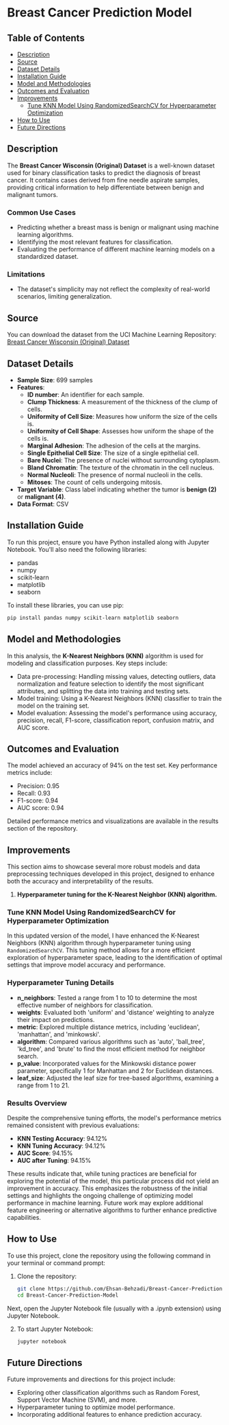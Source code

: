 # Breast Cancer Prediction Model  

## Table of Contents  
- [Description](#description) 
- [Source](#source) 
- [Dataset Details](#dataset-details)
- [Installation Guide](#installation-guide)  
- [Model and Methodologies](#model-and-methodologies)  
- [Outcomes and Evaluation](#outcomes-and-evaluation)
- [Improvements](#improvements)
    - [Tune KNN Model Using RandomizedSearchCV for Hyperparameter Optimization](#tune-knn-model-using-randomizedsearchcv-for-hyperparameter-optimization) 
- [How to Use](#how-to-use)  
- [Future Directions](#future-directions)

## Description  
The **Breast Cancer Wisconsin (Original) Dataset** is a well-known dataset used for binary classification tasks to predict the diagnosis of breast cancer. It contains cases derived from fine needle aspirate samples, providing critical information to help differentiate between benign and malignant tumors.  

### Common Use Cases  
- Predicting whether a breast mass is benign or malignant using machine learning algorithms.  
- Identifying the most relevant features for classification.  
- Evaluating the performance of different machine learning models on a standardized dataset.

### Limitations  
- The dataset's simplicity may not reflect the complexity of real-world scenarios, limiting generalization.

## Source  
You can download the dataset from the UCI Machine Learning Repository: [Breast Cancer Wisconsin (Original) Dataset](https://archive.ics.uci.edu/ml/datasets/Breast+Cancer+Wisconsin+(Original))  
  

## Dataset Details  
- **Sample Size**: 699 samples  
- **Features**:  
  - **ID number**: An identifier for each sample.  
  - **Clump Thickness**: A measurement of the thickness of the clump of cells.  
  - **Uniformity of Cell Size**: Measures how uniform the size of the cells is.  
  - **Uniformity of Cell Shape**: Assesses how uniform the shape of the cells is.  
  - **Marginal Adhesion**: The adhesion of the cells at the margins.  
  - **Single Epithelial Cell Size**: The size of a single epithelial cell.  
  - **Bare Nuclei**: The presence of nuclei without surrounding cytoplasm.  
  - **Bland Chromatin**: The texture of the chromatin in the cell nucleus.  
  - **Normal Nucleoli**: The presence of normal nucleoli in the cells.  
  - **Mitoses**: The count of cells undergoing mitosis.  
- **Target Variable**: Class label indicating whether the tumor is **benign (2)** or **malignant (4)**.  
- **Data Format**: CSV  

## Installation Guide  
To run this project, ensure you have Python installed along with Jupyter Notebook. You'll also need the following libraries:  
- pandas  
- numpy  
- scikit-learn  
- matplotlib  
- seaborn

To install these libraries, you can use pip:  
```bash  
pip install pandas numpy scikit-learn matplotlib seaborn 
```

## Model and Methodologies 
In this analysis, the **K-Nearest Neighbors (KNN)** algorithm is used for modeling and classification purposes. Key steps include: 
- Data pre-processing: Handling missing values, detecting outliers, data normalization and feature selection to identify the most significant attributes, and splitting the data into training and testing sets.  
- Model training: Using a K-Nearest Neighbors (KNN) classifier to train the model on the training set.  
- Model evaluation: Assessing the model's performance using accuracy, precision, recall, F1-score, classification report, confusion matrix, and AUC score.  

## Outcomes and Evaluation

The model achieved an accuracy of 94% on the test set. Key performance metrics include:
- Precision: 0.95
- Recall: 0.93
- F1-score: 0.94
- AUC score: 0.94

Detailed performance metrics and visualizations are available in the results section of the repository.

## Improvements

This section aims to showcase several more robust models and data preprocessing techniques developed in this project, designed to enhance both the accuracy and interpretability of the results.

1. **Hyperparameter tuning for the K-Nearest Neighbor (KNN) algorithm.**

### Tune KNN Model Using RandomizedSearchCV for Hyperparameter Optimization

In this updated version of the model, I have enhanced the K-Nearest Neighbors (KNN) algorithm through hyperparameter tuning using `RandomizedSearchCV`. This tuning method allows for a more efficient exploration of hyperparameter space, leading to the identification of optimal settings that improve model accuracy and performance.

### Hyperparameter Tuning Details

- **n_neighbors**: Tested a range from 1 to 10 to determine the most effective number of neighbors for classification.
- **weights**: Evaluated both 'uniform' and 'distance' weighting to analyze their impact on predictions.
- **metric**: Explored multiple distance metrics, including 'euclidean', 'manhattan', and 'minkowski'.
- **algorithm**: Compared various algorithms such as 'auto', 'ball_tree', 'kd_tree', and 'brute' to find the most efficient method for neighbor search.
- **p_value**: Incorporated values for the Minkowski distance power parameter, specifically 1 for Manhattan and 2 for Euclidean distances.
- **leaf_size**: Adjusted the leaf size for tree-based algorithms, examining a range from 1 to 21.

### Results Overview

Despite the comprehensive tuning efforts, the model's performance metrics remained consistent with previous evaluations:  
- **KNN Testing Accuracy**: 94.12%  
- **KNN Tuning Accuracy**: 94.12%  
- **AUC Score**: 94.15%  
- **AUC after Tuning**: 94.15%  

These results indicate that, while tuning practices are beneficial for exploring the potential of the model, this particular process did not yield an improvement in accuracy. This emphasizes the robustness of the initial settings and highlights the ongoing challenge of optimizing model performance in machine learning. Future work may explore additional feature engineering or alternative algorithms to further enhance predictive capabilities.

## How to Use

To use this project, clone the repository using the following command in your terminal or command prompt:

1. Clone the repository:
   ```bash
   git clone https://github.com/Ehsan-Behzadi/Breast-Cancer-Prediction-Model.git  
   cd Breast-Cancer-Prediction-Model
   ```
Next, open the Jupyter Notebook file (usually with a .ipynb extension) using Jupyter Notebook.   

2. To start Jupyter Notebook:
   ```bash
   jupyter notebook
   ```

## Future Directions

Future improvements and directions for this project include:
- Exploring other classification algorithms such as Random Forest, Support Vector Machine (SVM), and more.
- Hyperparameter tuning to optimize model performance.
- Incorporating additional features to enhance prediction accuracy. 
